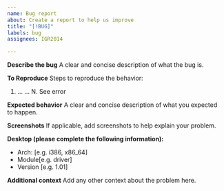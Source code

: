 ```yaml
---
name: Bug report
about: Create a report to help us improve
title: "[!BUG]"
labels: bug
assignees: IGR2014

---
```


**Describe the bug**
A clear and concise description of what the bug is.

**To Reproduce**
Steps to reproduce the behavior:
1. ...
...
N. See error

**Expected behavior**
A clear and concise description of what you expected to happen.

**Screenshots**
If applicable, add screenshots to help explain your problem.

**Desktop (please complete the following information):**
 - Arch: [e.g. i386, x86_64]
 - Module[e.g. driver]
 - Version [e.g. 1.01]

**Additional context**
Add any other context about the problem here.
